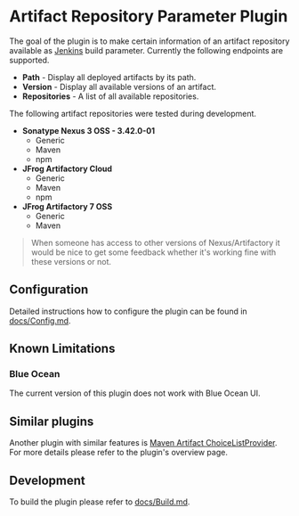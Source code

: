 # Artifact Repository Parameter Plugin

The goal of the plugin is to make certain information of an artifact repository available as
[Jenkins][link2] build parameter. Currently the following endpoints are supported.

* __Path__ - Display all deployed artifacts by its path.
* __Version__ - Display all available versions of an artifact.
* __Repositories__ - A list of all available repositories.

The following artifact repositories were tested during development.

* __Sonatype Nexus 3 OSS - 3.42.0-01__
  * Generic
  * Maven
  * npm
* __JFrog Artifactory Cloud__
  * Generic
  * Maven
  * npm
* __JFrog Artifactory 7 OSS__
  * Generic
  * Maven

> When someone has access to other versions of Nexus/Artifactory it would be nice to 
> get some feedback whether it's working fine with these versions or not.

## Configuration

Detailed instructions how to configure the plugin can be found in [docs/Config.md][link0].

## Known Limitations

### Blue Ocean

The current version of this plugin does not work with Blue Ocean UI.

## Similar plugins

Another plugin with similar features is
[Maven Artifact ChoiceListProvider](https://plugins.jenkins.io/maven-artifact-choicelistprovider/).
For more details please refer to the plugin's overview page.

## Development

To build the plugin please refer to [docs/Build.md][link1].



[link0]: ./docs/Config.md
[link1]: ./docs/Build.md
[link2]: https://www.jenkins.io/
